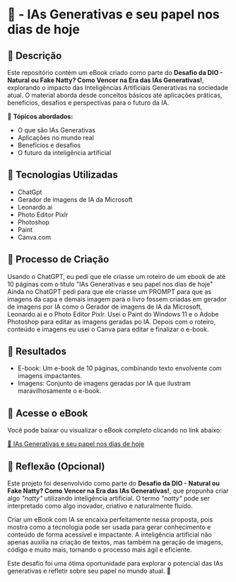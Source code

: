 # 📘 - IAs Generativas e seu papel nos dias de hoje

## 📒 Descrição
Este repositório contém um eBook criado como parte do **Desafio da DIO - Natural ou Fake Natty? Como Vencer na Era das IAs Generativas!**, explorando o impacto das Inteligências Artificiais Generativas na sociedade atual. O material aborda desde conceitos básicos até aplicações práticas, benefícios, desafios e perspectivas para o futuro da IA.  

🚀 **Tópicos abordados:**  
- O que são IAs Generativas  
- Aplicações no mundo real  
- Benefícios e desafios  
- O futuro da inteligência artificial  

## 🤖 Tecnologias Utilizadas
- ChatGpt
- Gerador de imagens de IA da Microsoft
- Leonardo.ai
- Photo Editor Pixlr
- Photoshop
- Paint
- Canva.com

## 🧐 Processo de Criação
Usando o ChatGPT, eu pedi que ele criasse um roteiro de um ebook de até 10 páginas com o título "IAs Generativas e seu papel nos dias de hoje" Ainda no ChatGPT pedi para que ele criasse um PROMPT para que as imagens da capa e demais imagem para o livro fossem criadas em gerador de imagens por IA como o Gerador de imagens de IA da Microsoft, Leonardo.ai e o Photo Editor Pixlr.
Usei o Paint do Windows 11 e o Adobe Photoshop para editar as imagens geradas po IA.
Depois com o roteiro, conteúdo e imagens eu usei o Canva para editar e finalizar o e-book.

## 🚀 Resultados
- E-book: Um e-book de 10 páginas, combinando texto envolvente com imagens impactantes.
- Imagens: Conjunto de imagens geradas por IA que ilustram maravilhosamente o e-book.

## 📖 Acesse o eBook  

Você pode baixar ou visualizar o eBook completo clicando no link abaixo:  

[📘 IAs Generativas e seu papel nos dias de hoje](https://github.com/toninhosrs/lab-natty-or-not/blob/main/IAs%20Generativas%20e%20seu%20papel%20nos%20dias%20de%20hoje.pdf) 

## 💭 Reflexão (Opcional)
Este projeto foi desenvolvido como parte do **Desafio da DIO - Natural ou Fake Natty? Como Vencer na Era das IAs Generativas!**, que propunha criar algo *"natty"* utilizando inteligência artificial. O termo *"natty"* pode ser interpretado como algo inovador, criativo e naturalmente fluído.  

Criar um eBook com IA se encaixa perfeitamente nessa proposta, pois mostra como a tecnologia pode ser usada para gerar conhecimento e conteúdo de forma acessível e impactante. A inteligência artificial não apenas auxilia na criação de textos, mas também na geração de imagens, código e muito mais, tornando o processo mais ágil e eficiente.  

Este desafio foi uma ótima oportunidade para explorar o potencial das IAs generativas e refletir sobre seu papel no mundo atual. 🚀  
